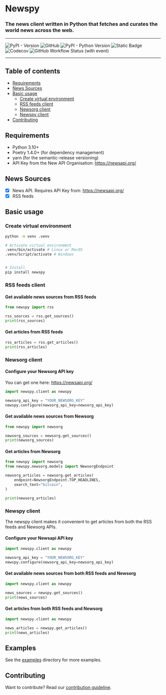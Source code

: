 # Newspy
### The news client written in Python that fetches and curates the world news across the web.

---
![PyPI - Version](https://img.shields.io/pypi/v/newspy) ![GitHub](https://img.shields.io/github/license/onemoola/newspy) ![PyPI - Python Version](https://img.shields.io/pypi/pyversions/newspy) ![Static Badge](https://img.shields.io/badge/code%20style-black-000000) ![Codecov](https://img.shields.io/codecov/c/gh/onemoola/newspy) ![GitHub Workflow Status (with event)](https://img.shields.io/github/actions/workflow/status/onemoola/newspy/main.yml)

---

## Table of contents

- [Requirements](#requirements)
- [News Sources](#news-sources)
- [Basic usage](#basic-usage)
    - [Create virtual environment](#create-virtual-environment)
    - [RSS feeds client](#rss-feeds-client)
    - [Newsorg client](#newsorg-client)
    - [Newspy client](#newspy-client)
- [Contributing](#contributing)

## Requirements

* Python 3.10+
* Poetry 1.4.0+ (for dependency management)
* yarn (for the semantic-release versioning)
* API Key from the New API Organisation: https://newsapi.org/

## News Sources

- [X] News API. Requires API Key from: https://newsapi.org/
- [X] RSS feeds

## Basic usage

### Create virtual environment

```bash
python -m venv .venv

# Activate virtual environment
.venv/bin/activate # Linux or MacOS
.venv/Script/activate # Windows


# Install
pip install newspy
```

### RSS feeds client

#### Get available news sources from RSS feeds

```python
from newspy import rss

rss_sources = rss.get_sources()
print(rss_sources)
```

#### Get articles from RSS feeds

```python
rss_articles = rss.get_articles()
print(rss_articles)
```

### Newsorg client

#### Configure your Newsorg API key

You can get one here: https://newsapi.org/

```python
import newspy.client as newspy

newsorg_api_key = "YOUR_NEWSORG_KEY"
newspy.configure(newsorg_api_key=newsorg_api_key)
```

#### Get available news sources from Newsorg

```python
from newspy import newsorg

newsorg_sources = newsorg.get_sources()
print(newsorg_sources)
```

#### Get articles from Newsorg

```python
from newspy import newsorg
from newspy.newsorg.models import NewsorgEndpoint

newsorg_articles = newsorg.get_articles(
    endpoint=NewsorgEndpoint.TOP_HEADLINES,
    search_text="bitcoin",
)

print(newsorg_articles)
```

### Newspy client

The newspy client makes it convenient to get articles from both the RSS feeds and Newsorg APIs.

#### Configure your Newsapi API key

```python
import newspy.client as newspy

newsorg_api_key = "YOUR_NEWSORG_KEY"
newspy.configure(newsorg_api_key=newsorg_api_key)
```

#### Get available news sources from both RSS feeds and Newsorg

```python
import newspy.client as newspy

news_sources = newspy.get_sources()
print(news_sources)
```

#### Get articles from both RSS feeds and Newsorg

```python
import newspy.client as newspy

news_articles = newspy.get_articles()
print(news_articles)
```

## Examples

See the [examples](./examples) directory for more examples.

## Contributing

Want to contribute? Read our [contribution guideline](./CONTRIBUTING.md).
